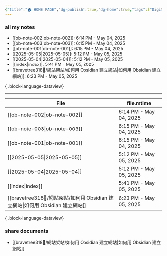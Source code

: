 ```yaml
---
{"title":"🏠 HOME PAGE","dg-publish":true,"dg-home":true,"tags":["DigitalGarden","obsidian","self_learing","website_design","gardenEntry"],"permalink":"/index/","dgPassFrontmatter":true,"noteIcon":"","created":"2025-05-04T16:52:57.499+08:00","updated":"2025-05-05T17:41:51.926+08:00"}
---
```


### all my notes
- [[ob-note-002\|ob-note-002]]: 6:14 PM - May 04, 2025
- [[ob-note-003\|ob-note-003]]: 6:15 PM - May 04, 2025
- [[ob-note-001\|ob-note-001]]: 6:15 PM - May 04, 2025
- [[2025-05-05\|2025-05-05]]: 5:12 PM - May 05, 2025
- [[2025-05-04\|2025-05-04]]: 5:12 PM - May 05, 2025
- [[index\|index]]: 5:41 PM - May 05, 2025
- [[bravetree318💪/網站架站/如何用 Obsidian 建立網站\|如何用 Obsidian 建立網站]]: 6:23 PM - May 05, 2025

{ .block-language-dataview}


---




| File                                                            | file.mtime             |
| --------------------------------------------------------------- | ---------------------- |
| [[ob-note-002\|ob-note-002]]                                 | 6:14 PM - May 04, 2025 |
| [[ob-note-003\|ob-note-003]]                                 | 6:15 PM - May 04, 2025 |
| [[ob-note-001\|ob-note-001]]                                 | 6:15 PM - May 04, 2025 |
| [[2025-05-05\|2025-05-05]]                                   | 5:12 PM - May 05, 2025 |
| [[2025-05-04\|2025-05-04]]                                   | 5:12 PM - May 05, 2025 |
| [[index\|index]]                                             | 5:41 PM - May 05, 2025 |
| [[bravetree318💪/網站架站/如何用 Obsidian 建立網站\|如何用 Obsidian 建立網站]] | 6:23 PM - May 05, 2025 |

{ .block-language-dataview}
### share documents
- [[bravetree318💪/網站架站/如何用 Obsidian 建立網站\|如何用 Obsidian 建立網站]]


